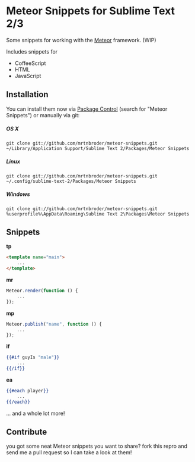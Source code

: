 # Meteor Snippets for Sublime Text 2/3

Some snippets for working with the [Meteor](http://meteor.com) framework. (WIP)

Includes snippets for
 * CoffeeScript
 * HTML
 * JavaScript

## Installation

You can install them now via [Package Control](http://wbond.net/sublime_packages/package_control) (search for "Meteor Snippets") or manually via git:

##### OS X
```
git clone git://github.com/mrtnbroder/meteor-snippets.git ~/Library/Application Support/Sublime Text 2/Packages/Meteor Snippets
```

##### Linux
```
git clone git://github.com/mrtnbroder/meteor-snippets.git ~/.config/sublime-text-2/Packages/Meteor Snippets
```

##### Windows
```
git clone git://github.com/mrtnbroder/meteor-snippets.git %userprofile%\AppData\Roaming\Sublime Text 2\Packages\Meteor Snippets
```

## Snippets

__tp__
```html
<template name="main">
	...
</template>
```

__mr__
```javascript
Meteor.render(function () {
	...
});
```

__mp__
```javascript
Meteor.publish("name", function () {
	...
});
```

__if__
```handlebars
{{#if guyIs "male"}}
	...
{{/if}}
```

__ea__
```handlebars
{{#each player}}
	...
{{/each}}
```

... and a whole lot more!

## Contribute

you got some neat Meteor snippets you want to share? fork this repro and send me a pull request so I can take a look at them!